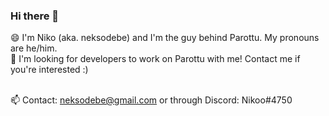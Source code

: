 ### Hi there 👋

😄 I'm Niko (aka. neksodebe) and I'm the guy behind Parottu. My pronouns are he/him.<br>
🔭 I'm looking for developers to work on Parottu with me! Contact me if you're interested :)<br><br>

📫 Contact: neksodebe@gmail.com or through Discord: Nikoo#4750


<!--
**neksodebe/neksodebe** is a ✨ _special_ ✨ repository because its `README.md` (this file) appears on your GitHub profile.

Here are some ideas to get you started:

- 🔭 I’m currently working on ...
- 🌱 I’m currently learning ...
- 👯 I’m looking to collaborate on ...
- 🤔 I’m looking for help with ...
- 💬 Ask me about ...
- 📫 How to reach me: ...
- 😄 Pronouns: ...
- ⚡ Fun fact: ...
-->




